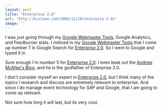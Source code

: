 ```yaml
---
layout: post
title: "Enterprise 2.0"
url: 'http://kinlane.com/2009/12/20/enterpise-2-0/'
image: ''
---
```


I was just going through my [Google Webmaster Tools][1], Google Analytics, and Feedburner stats. I noticed in my [Google Webmaster Tools][1] that I come up number 7 in Google Search for [Enterprise 2.0][2]. So I went to Google and typed it in.

Sure enough I'm number 5 for [Enterprise 2.0][2]. I even beat out the [Andrew McAfee's Blog][3], and he is the godfather of Enterprise 2.0.

I don't consider myself an expert in [Enterprise 2.0][3], but I think many of the topics I research and discuss are extremely relevant to enterprise. And since I do manage event technology for SAP and Google, that I am going to come up relevant.

Not sure how long it will last, but its very cool.

   [1]: https://www.google.com/webmasters/tools/
   [2]: http://www.kinlane.com/?cat=221
   [3]: http://andrewmcafee.org/blog/
